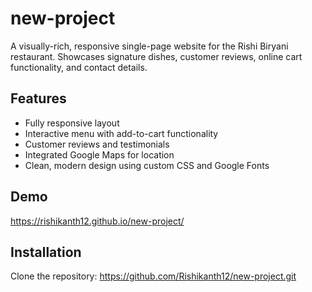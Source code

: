 # new-project

A visually-rich, responsive single-page website for the Rishi Biryani restaurant. 
Showcases signature dishes, customer reviews, online cart functionality, and contact details.

## Features

- Fully responsive layout
- Interactive menu with add-to-cart functionality
- Customer reviews and testimonials
- Integrated Google Maps for location
- Clean, modern design using custom CSS and Google Fonts

## Demo

https://rishikanth12.github.io/new-project/

## Installation

Clone the repository:  https://github.com/Rishikanth12/new-project.git
